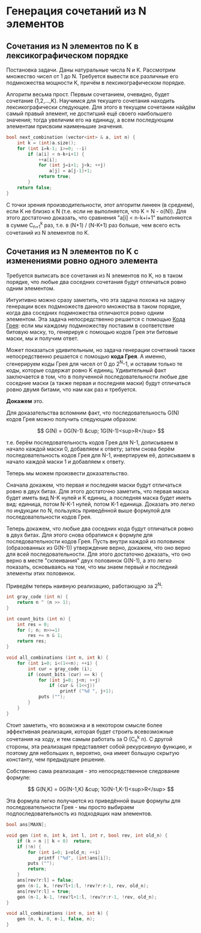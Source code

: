 # Генерация сочетаний из N элементов

## Сочетания из N элементов по K в лексикографическом порядке

Постановка задачи. Даны натуральные числа N и K. Рассмотрим множество чисел от 1 до N. Требуется вывести все различные его подмножества мощности K, причём в лексикографическом порядке.

Алгоритм весьма прост. Первым сочетанием, очевидно, будет сочетание (1,2,...,K). Научимся для текущего сочетания находить лексикографически следующее. Для этого в текущем сочетании найдём самый правый элемент, не достигший ещё своего наибольшего значения; тогда увеличим его на единицу, а всем последующим элементам присвоим наименьшие значения.

<!--- TODO: specify code snippet id -->
``` cpp
bool next_combination (vector<int> & a, int n) {
    int k = (int)a.size();
    for (int i=k-1; i>=0; --i)
        if (a[i] < n-k+i+1) {
            ++a[i];
            for (int j=i+1; j<k; ++j)
                a[j] = a[j-1]+1;
            return true;
        }
    return false;
}
```
С точки зрения производительности, этот алгоритм линеен (в среднем), если K не близко к N (т.е. если не выполняется, что K = N - o(N)). Для этого достаточно доказать, что сравнения "a[i] < n-k+i+1" выполняются в сумме C<sub>n+1</sub><sup>k</sup> раз, т.е. в (N+1) / (N-K+1) раз больше, чем всего есть сочетаний из N элементов по K.

## Сочетания из N элементов по K с изменениями ровно одного элемента

Требуется выписать все сочетания из N элементов по K, но в таком порядке, что любые два соседних сочетания будут отличаться ровно одним элементом.

Интуитивно можно сразу заметить, что эта задача похожа на задачу генерации всех подмножеств данного множества в таком порядке, когда два соседних подмножества отличаются ровно одним элементом. Эта задача непосредственно решается с помощью [Кода Грея](gray_code): если мы каждому подмножеству поставим в соответствие битовую маску, то, генерируя с помощью кодов Грея эти битовые маски, мы и получим ответ.

Может показаться удивительным, но задача генерации сочетаний также непосредственно решается с помощью **кода Грея**. А именно, сгенерируем коды Грея для чисел от 0 до 2<sup>N</sup>-1, и оставим только те коды, которые содержат ровно K единиц. Удивительный факт заключается в том, что в полученной последовательности любые две соседние маски (а также первая и последняя маски) будут отличаться ровно двумя битами, что нам как раз и требуется.

**Докажем** это.

Для доказательства вспомним факт, что последовательность G(N) кодов Грея можно получить следующим образом:

$$
G(N) = 0G(N-1) &cup; 1G(N-1)<sup>R</sup>
$$

т.е. берём последовательность кодов Грея для N-1, дописываем в начало каждой маски 0, добавляем к ответу; затем снова берём последовательность кодов Грея для N-1, инвертируем её, дописываем в начало каждой маски 1 и добавляем к ответу.

Теперь мы можем произвести доказательство.

Сначала докажем, что первая и последняя маски будут отличаться ровно в двух битах. Для этого достаточно заметить, что первая маска будет иметь вид N-K нулей и K единиц, а последняя маска будет иметь вид: единица, потом N-K-1 нулей, потом K-1 единица. Доказать это легко по индукции по N, пользуясь приведённой выше формулой для последовательности кодов Грея.

Теперь докажем, что любые два соседних кода будут отличаться ровно в двух битах. Для этого снова обратимся к формуле для последовательности кодов Грея. Пусть внутри каждой из половинок (образованных из G(N-1)) утверждение верно, докажем, что оно верно для всей последовательности. Для этого достаточно доказать, что оно верно в месте "склеивания" двух половинок G(N-1), а это легко показать, основываясь на том, что мы знаем первый и последний элементы этих половинок.

Приведём теперь наивную реализацию, работающую за 2<sup>N</sup>:

<!--- TODO: specify code snippet id -->
``` cpp
int gray_code (int n) {
    return n ^ (n >> 1);
}

int count_bits (int n) {
    int res = 0;
    for (; n; n>>=1)
        res += n & 1;
    return res;
}

void all_combinations (int n, int k) {
    for (int i=0; i<(1<<n); ++i) {
        int cur = gray_code (i);
        if (count_bits (cur) == k) {
            for (int j=0; j<n; ++j)
                if (cur & (1<<j))
                    printf ("%d ", j+1);
            puts ("");
        }
    }
}
```
Стоит заметить, что возможна и в некотором смысле более эффективная реализация, которая будет строить всевозможные сочетания на ходу, и тем самым работать за O (C<sub>n</sub><sup>k</sup> n). С другой стороны, эта реализация представляет собой рекурсивную функцию, и поэтому для небольших n, вероятно, она имеет большую скрытую константу, чем предыдущее решение.

Собственно сама реализация - это непосредственное следование формуле:

$$
G(N,K) = 0G(N-1,K) &cup; 1G(N-1,K-1)<sup>R</sup>
$$

Эта формула легко получается из приведённой выше формулы для последовательности Грея - мы просто выбираем подпоследовательность из подходящих нам элементов.

<!--- TODO: specify code snippet id -->
``` cpp
bool ans[MAXN];

void gen (int n, int k, int l, int r, bool rev, int old_n) {
    if (k > n || k < 0)  return;
    if (!n) {
        for (int i=0; i<old_n; ++i)
            printf ("%d", (int)ans[i]);
        puts ("");
        return;
    }
    ans[rev?r:l] = false;
    gen (n-1, k, !rev?l+1:l, !rev?r:r-1, rev, old_n);
    ans[rev?r:l] = true;
    gen (n-1, k-1, !rev?l+1:l, !rev?r:r-1, !rev, old_n);
}

void all_combinations (int n, int k) {
    gen (n, k, 0, n-1, false, n);
}
```
